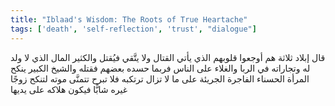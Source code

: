 ```yaml
---
title: "Iblaad's Wisdom: The Roots of True Heartache"
tags: ['death', 'self-reflection', 'trust', "dialogue"]
---
```


 قال إبلاد ثلاثة هم أوجعوا قلوبهم الذي يأتي القتال ولا يتَّقي فيُقتل والكثير المال الذي لا ولد له وتجاراته في الربا والغلاء على الناس فربما حسده بعضهم فقتله والشيخ الكبير ينكح المرأة الحسناء الفاجرة الجريئة على ما لا تزال ترتكبه فلا تبرح تتمنَّى موته لتنكح زوجًا غيره شابًّا فيكون هلاكه على يديها

